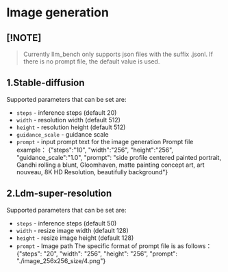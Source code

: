 # Image generation
## [!NOTE]
> Currently llm_bench only supports json files with the suffix .jsonl.
> If there is no prompt file, the default value is used.

## 1.Stable-diffusion
Supported parameters that can be set are:
* `steps` - inference steps (default 20)
* `width` - resolution width (default 512)
* `height` - resolution height (default 512)
* `guidance_scale` - guidance scale
* `prompt` - input prompt text for the image generation
Prompt file example：
{"steps":"10", "width":"256", "height":"256", "guidance_scale":"1.0", "prompt": "side profile centered painted portrait, Gandhi rolling a blunt, Gloomhaven, matte painting concept art, art nouveau, 8K HD Resolution, beautifully background"}

## 2.Ldm-super-resolution
Supported parameters that can be set are:
* `steps` - inference steps (default 50)
* `width` - resize image width (default 128)
* `height` - resize image height (default 128)
* `prompt` - Image path
The specific format of prompt file is as follows：
{"steps": "20", "width": "256", "height": "256", "prompt": "./image_256x256_size/4.png"}